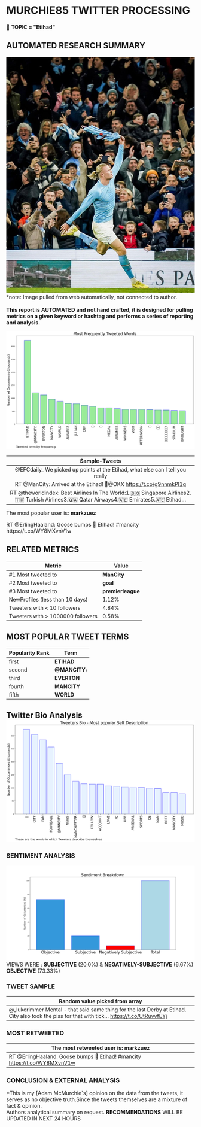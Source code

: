# MURCHIE85 TWITTER PROCESSING 
&#x1F34E; **TOPIC = "Etihad"**

## AUTOMATED RESEARCH SUMMARY

![image](assets/2022-12-31hashtagImage.png)*note: Image pulled from web automatically, not connected to author.
<br></br>
<b> This report is AUTOMATED and not hand crafted, it is designed for pulling metrics on a given keyword or hashtag and performs a series of reporting and analysis.</b>



![image](assets/2022-12-31TWEETS.png)



|                **Sample-Tweets**        |
| :-------------: |
| @EFCdaily_ We picked up points at the Etihad, what else can I tell you really |
| RT @ManCity: Arrived at the Etihad! 👋@OKX https://t.co/g9nnmkPI1q |
| RT @theworldindex: Best Airlines In The World:1.🇸🇬 Singapore Airlines2.🇹🇷 Turkish Airlines3.🇶🇦 Qatar Airways4.🇦🇪 Emirates5.🇦🇪 Etihad… |

The most popular user is: **markzuez**
<div class="alert alert-block alert-danger"> RT @ErlingHaaland: Goose bumps 💙 Etihad! #mancity https://t.co/WY8MXvnV1w</div>

## RELATED METRICS<br>
| Metric | Value |
| ------------- | ------------- |
| #1 Most tweeted to  | **ManCity** |
| #2 Most tweeted to  | **goal** |
| #3 Most tweeted to  | **premierleague** |
| NewProfiles (less than 10 days) | 1.12%  |
| Tweeters with < 10 followers  | 4.84%|
| Tweeters with > 1000000 followers  | 0.58%  |



## MOST POPULAR TWEET TERMS 


| Popularity Rank  | Term |
| ------------- | ------------- |
| first  | **ETIHAD**  |
| second  | **@MANCITY:**  |
| third  | **EVERTON** |
| fourth  | **MANCITY**  |
| fifth  | **WORLD**  |


## Twitter Bio Analysis![image](assets/2022-12-31BIO.png)
### SENTIMENT ANALYSIS
![image](assets/2022-12-31sentiment.png)
VIEWS WERE : **SUBJECTIVE**  (20.0%) & **NEGATIVELY-SUBJECTIVE** (6.67%) **OBJECTIVE** (73.33%)

### TWEET SAMPLE 
| Random value picked from array |
| ------------- |
|@_lukerimmer Mental - that said same thing for the last Derby at Etihad. City also took the piss for that with tick… https://t.co/UtRuvvfEYj |

### MOST RETWEETED 

| The most retweeted user is: **markzuez**  |
| ------------- |
| RT @ErlingHaaland: Goose bumps 💙 Etihad! #mancity https://t.co/WY8MXvnV1w |

### CONCLUSION & EXTERNAL ANALYSIS

*This is my [Adam McMurchie`s] opinion on the data from the tweets, it serves as no objective truth.Since the tweets themselves are a mixture of fact & opinion.<br>
Authors analytical summary on request.
**RECOMMENDATIONS** WILL BE UPDATED IN NEXT  24 HOURS <br>